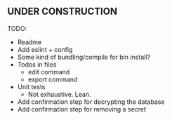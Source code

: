 ## UNDER CONSTRUCTION

TODO:

- Readme
- Add eslint + config
- Some kind of bundling/compile for bin install?
- Todos in files
  - edit command
  - export command
- Unit tests
  - Not exhaustive. Lean.
- Add confirmation step for decrypting the database
- Add confirmation step for removing a secret
